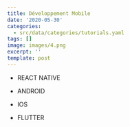 ```yaml
---
title: Développement Mobile
date: '2020-05-30'
categories:
  - src/data/categories/tutorials.yaml
tags: []
image: images/4.png
excerpt: ''
template: post
---
```

*   REACT NATIVE

*   ANDROID

*   IOS

*   FLUTTER

